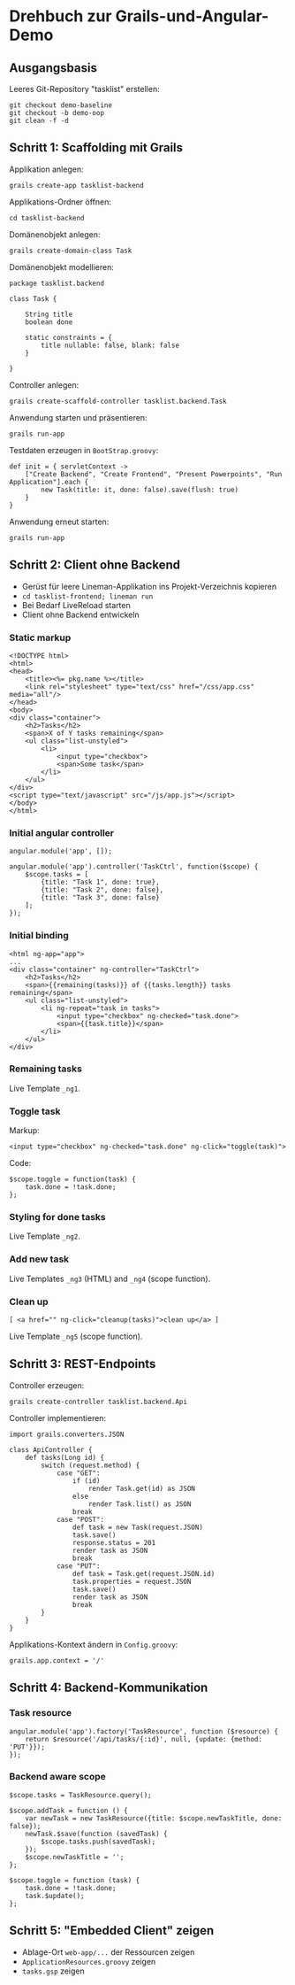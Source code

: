 # Drehbuch zur Grails-und-Angular-Demo

## Ausgangsbasis

Leeres Git-Repository "tasklist" erstellen:

    git checkout demo-baseline
    git checkout -b demo-oop
    git clean -f -d

## Schritt 1: Scaffolding mit Grails

Applikation anlegen:

    grails create-app tasklist-backend

Applikations-Ordner öffnen:

    cd tasklist-backend

Domänenobjekt anlegen:

    grails create-domain-class Task

Domänenobjekt modellieren:

    package tasklist.backend

    class Task {

        String title
        boolean done

        static constraints = {
            title nullable: false, blank: false
        }

    }

Controller anlegen:

    grails create-scaffold-controller tasklist.backend.Task

Anwendung starten und präsentieren:

    grails run-app

Testdaten erzeugen in `BootStrap.groovy`:

    def init = { servletContext ->
        ["Create Backend", "Create Frontend", "Present Powerpoints", "Run Application"].each {
            new Task(title: it, done: false).save(flush: true)
        }
    }

Anwendung erneut starten:

    grails run-app

## Schritt 2: Client ohne Backend

*   Gerüst für leere Lineman-Applikation ins Projekt-Verzeichnis kopieren
*   `cd tasklist-frontend; lineman run`
*   Bei Bedarf LiveReload starten
*   Client ohne Backend entwickeln

### Static markup

    <!DOCTYPE html>
    <html>
    <head>
        <title><%= pkg.name %></title>
        <link rel="stylesheet" type="text/css" href="/css/app.css" media="all"/>
    </head>
    <body>
    <div class="container">
        <h2>Tasks</h2>
        <span>X of Y tasks remaining</span>
        <ul class="list-unstyled">
            <li>
                <input type="checkbox">
                <span>Some task</span>
            </li>
        </ul>
    </div>
    <script type="text/javascript" src="/js/app.js"></script>
    </body>
    </html>

### Initial angular controller

    angular.module('app', []);
    
    angular.module('app').controller('TaskCtrl', function($scope) {
        $scope.tasks = [
            {title: "Task 1", done: true},
            {title: "Task 2", done: false},
            {title: "Task 3", done: false}
        ];
    });

### Initial binding

    <html ng-app="app">
    ...
    <div class="container" ng-controller="TaskCtrl">
        <h2>Tasks</h2>
        <span>{{remaining(tasks)}} of {{tasks.length}} tasks remaining</span>
        <ul class="list-unstyled">
            <li ng-repeat="task in tasks">
                <input type="checkbox" ng-checked="task.done">
                <span>{{task.title}}</span>
            </li>
        </ul>
    </div>    

### Remaining tasks

Live Template `_ng1`.

### Toggle task

Markup:

    <input type="checkbox" ng-checked="task.done" ng-click="toggle(task)">

Code:

    $scope.toggle = function(task) {
        task.done = !task.done;
    };

### Styling for done tasks

Live Template `_ng2`.

### Add new task

Live Templates `_ng3` (HTML) and `_ng4` (scope function).

### Clean up

    [ <a href="" ng-click="cleanup(tasks)">clean up</a> ]

Live Template `_ng5` (scope function).

## Schritt 3: REST-Endpoints

Controller erzeugen:

    grails create-controller tasklist.backend.Api

Controller implementieren:

    import grails.converters.JSON

    class ApiController {
        def tasks(Long id) {
            switch (request.method) {
                case "GET":
                    if (id)
                        render Task.get(id) as JSON
                    else
                        render Task.list() as JSON
                    break
                case "POST":
                    def task = new Task(request.JSON)
                    task.save()
                    response.status = 201
                    render task as JSON
                    break
                case "PUT":
                    def task = Task.get(request.JSON.id)
                    task.properties = request.JSON
                    task.save()
                    render task as JSON
                    break
            }
        }
    }

Applikations-Kontext ändern in `Config.groovy`:

    grails.app.context = '/'

## Schritt 4: Backend-Kommunikation

### Task resource

    angular.module('app').factory('TaskResource', function ($resource) {
        return $resource('/api/tasks/{:id}', null, {update: {method: 'PUT'}});
    });

### Backend aware scope

    $scope.tasks = TaskResource.query();
    
    $scope.addTask = function () {
        var newTask = new TaskResource({title: $scope.newTaskTitle, done: false});
        newTask.$save(function (savedTask) {
            $scope.tasks.push(savedTask);
        });
        $scope.newTaskTitle = '';
    };
    
    $scope.toggle = function (task) {
        task.done = !task.done;
        task.$update();
    };

## Schritt 5: "Embedded Client" zeigen

*   Ablage-Ort `web-app/...` der Ressourcen zeigen
*   `ApplicationResources.groovy` zeigen
*   `tasks.gsp` zeigen
